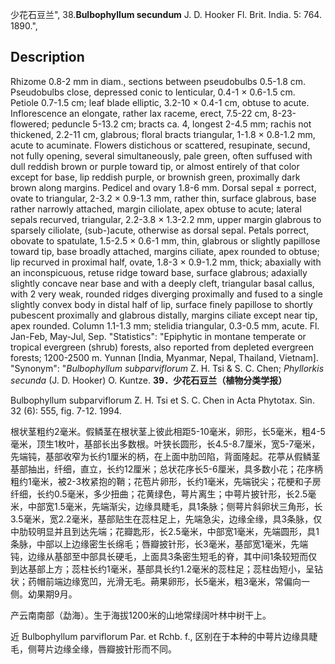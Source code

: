 少花石豆兰",
38.**Bulbophyllum secundum** J. D. Hooker Fl. Brit. India. 5: 764. 1890.",

## Description
Rhizome 0.8-2 mm in diam., sections between pseudobulbs 0.5-1.8 cm. Pseudobulbs close, depressed conic to lenticular, 0.4-1 × 0.6-1.5 cm. Petiole 0.7-1.5 cm; leaf blade elliptic, 3.2-10 × 0.4-1 cm, obtuse to acute. Inflorescence an elongate, rather lax raceme, erect, 7.5-22 cm, 8-23-flowered; peduncle 5-13.2 cm; bracts ca. 4, longest 2-4.5 mm; rachis not thickened, 2.2-11 cm, glabrous; floral bracts triangular, 1-1.8 × 0.8-1.2 mm, acute to acuminate. Flowers distichous or scattered, resupinate, secund, not fully opening, several simultaneously, pale green, often suffused with dull reddish brown or purple toward tip, or almost entirely of that color except for base, lip reddish purple, or brownish green, proximally dark brown along margins. Pedicel and ovary 1.8-6 mm. Dorsal sepal ± porrect, ovate to triangular, 2-3.2 × 0.9-1.3 mm, rather thin, surface glabrous, base rather narrowly attached, margin ciliolate, apex obtuse to acute; lateral sepals recurved, triangular, 2.2-3.8 × 1.3-2.2 mm, upper margin glabrous to sparsely ciliolate, (sub-)acute, otherwise as dorsal sepal. Petals porrect, obovate to spatulate, 1.5-2.5 × 0.6-1 mm, thin, glabrous or slightly papillose toward tip, base broadly attached, margins ciliate, apex rounded to obtuse; lip recurved in proximal half, ovate, 1.8-3 × 0.9-1.2 mm, thick; abaxially with an inconspicuous, retuse ridge toward base, surface glabrous; adaxially slightly concave near base and with a deeply cleft, triangular basal callus, with 2 very weak, rounded ridges diverging proximally and fused to a single slightly convex body in distal half of lip, surface finely papillose to shortly pubescent proximally and glabrous distally, margins ciliate except near tip, apex rounded. Column 1.1-1.3 mm; stelidia triangular, 0.3-0.5 mm, acute. Fl. Jan-Feb, May-Jul, Sep.
  "Statistics": "Epiphytic in montane temperate or tropical evergreen (shrub) forests, also reported from depleted evergreen forests; 1200-2500 m. Yunnan [India, Myanmar, Nepal, Thailand, Vietnam].
  "Synonym": "*Bulbophyllum subparviflorum* Z. H. Tsi &amp; S. C. Chen; *Phyllorkis secunda* (J. D. Hooker) O. Kuntze.
**39．少花石豆兰（植物分类学报）**

Bulbophyllum subparviflorum Z. H. Tsi et S. C. Chen in Acta Phytotax. Sin. 32 (6): 555, fig. 7-12. 1994.

根状茎粗约2毫米。假鳞茎在根状茎上彼此相距5-10毫米，卵形，长5毫米，粗4-5毫米，顶生1枚叶，基部长出多数根。叶狭长圆形，长4.5-8.7厘米，宽5-7毫米，先端钝，基部收窄为长约1厘米的柄，在上面中肋凹陷，背面隆起。花葶从假鳞茎基部抽出，纤细，直立，长约12厘米；总状花序长5-6厘米，具多数小花；花序柄粗约1毫米，被2-3枚紧抱的鞘；花苞片卵形，长约1毫米，先端锐尖；花梗和子房纤细，长约0.5毫米，多少扭曲；花黄绿色，萼片离生；中萼片披针形，长2.5毫米，中部宽1.5毫米，先端渐尖，边缘具睫毛，具1条脉；侧萼片斜卵状三角形，长3.5毫米，宽2.2毫米，基部贴生在蕊柱足上，先端急尖，边缘全缘，具3条脉，仅中肋较明显并且到达先端；花瓣匙形，长2.5毫米，中部宽1毫米，先端圆形，具1条脉，中部以上边缘密生长绵毛；唇瓣披针形，长3毫米，基部宽1毫米，先端钝，边缘从基部至中部具长硬毛，上面具3条密生短毛的脊，其中间1条较短而仅到达基部上方；蕊柱长约1毫米，基部具长约1.2毫米的蕊柱足；蕊柱齿短小，呈钻状；药帽前端边缘宽凹，光滑无毛。蒴果卵形，长5毫米，粗3毫米，常偏向一侧。幼果期9月。

产云南南部（勐海）。生于海拔1200米的山地常绿阔叶林中树干上。

近 Bulbophyllum parviflorum Par. et Rchb. f., 区别在于本种的中萼片边缘具睫毛，侧萼片边缘全缘，唇瓣披针形而不同。
